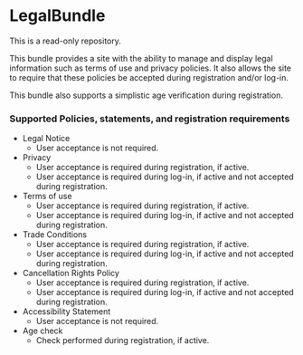 # LegalBundle

This is a read-only repository.

This bundle provides a site with the ability to manage and display legal information such as terms of use
and privacy policies. It also allows the site to require that these policies be accepted during registration
and/or log-in.

This bundle also supports a simplistic age verification during registration.

### Supported Policies, statements, and registration requirements

 * Legal Notice
   * User acceptance is not required.
 * Privacy
   * User acceptance is required during registration, if active.
   * User acceptance is required during log-in, if active and not accepted during registration.
 * Terms of use
   * User acceptance is required during registration, if active.
   * User acceptance is required during log-in, if active and not accepted during registration.
 * Trade Conditions
   * User acceptance is required during registration, if active.
   * User acceptance is required during log-in, if active and not accepted during registration.
 * Cancellation Rights Policy
   * User acceptance is required during registration, if active.
   * User acceptance is required during log-in, if active and not accepted during registration.
 * Accessibility Statement
   * User acceptance is not required.
 * Age check
   * Check performed during registration, if active.
